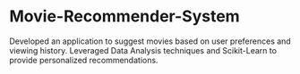 # Movie-Recommender-System
Developed an application to suggest movies based on user preferences and viewing history.  Leveraged Data Analysis techniques and Scikit-Learn to provide personalized recommendations. 
